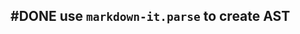 ## #DONE use `markdown-it.parse` to create AST
<!--  +task -->
<!-- created:2023-09-12T02:08:13.786Z task-id:xXXTr group:"Ungrouped Tasks" story-id:Start-task order:70 -->

